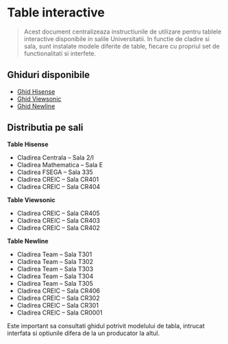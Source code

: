 # Table interactive

> Acest document centralizeaza instructiunile de utilizare pentru tablele interactive disponibile in salile Universitatii.
> In functie de cladire si sala, sunt instalate modele diferite de table, fiecare cu propriul set de functionalitati si interfete.

## Ghiduri disponibile

- [Ghid Hisense](hisense/hisense.md)
- [Ghid Viewsonic](viewsonic/viewsonic.md)
- [Ghid Newline](newline/newline.md)

## Distributia pe sali

**Table Hisense**
- Cladirea Centrala – Sala 2/I
- Cladirea Mathematica – Sala E
- Cladirea FSEGA – Sala 335
- Cladirea CREIC – Sala CR401
- Cladirea CREIC – Sala CR404

**Table Viewsonic**
- Cladirea CREIC – Sala CR405
- Cladirea CREIC – Sala CR403
- Cladirea CREIC – Sala CR402

**Table Newline**
- Cladirea Team – Sala T301
- Cladirea Team – Sala T302
- Cladirea Team – Sala T303
- Cladirea Team – Sala T304
- Cladirea Team – Sala T305
- Cladirea CREIC – Sala CR406
- Cladirea CREIC – Sala CR302
- Cladirea CREIC – Sala CR301
- Cladirea CREIC – Sala CR0001

Este important sa consultati ghidul potrivit modelului de tabla, intrucat interfata si optiunile difera de la un producator la altul.
